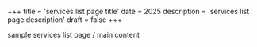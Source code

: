 +++
title = 'services list page title'
date = 2025
description = 'services list page description'
draft = false
+++

sample services list page / main content
